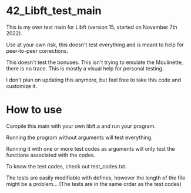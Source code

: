 # 42_Libft_test_main
This is my own test main for Libft (version 15, started on November 7th 2022).

Use at your own risk, this doesn't test everything and is meant to help for peer-to-peer corrections.

This doesn't test the bonuses. This isn't trying to emulate the Moulinette, there is no trace. This is mostly a visual help for personal testing.

I don't plan on updating this anymore, but feel free to take this code and customize it.



# How to use

Compile this main with your own libft.a and run your program.

Running the program without arguments will test everything.

Running it with one or more test codes as arguments will only test the functions associated with the codes.

To know the test codes, check out test_codes.txt.

The tests are easily modifiable with defines, however the length of the file might be a problem... (The tests are in the same order as the test codes)
